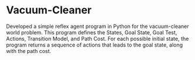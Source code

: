 # Vacuum-Cleaner
Developed a simple reflex agent program in Python for the vacuum-cleaner world problem.
This program defines the States, Goal State, Goal Test, Actions, Transition Model, and Path
Cost. For each possible initial state, the program returns a sequence of actions that leads to
the goal state, along with the path cost.
